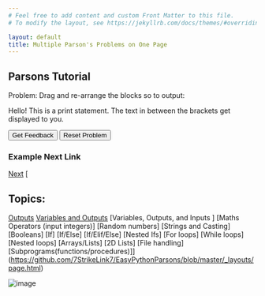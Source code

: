 ```yaml
---
# Feel free to add content and custom Front Matter to this file.
# To modify the layout, see https://jekyllrb.com/docs/themes/#overriding-theme-defaults

layout: default
title: Multiple Parson's Problems on One Page
---
```

## Parsons Tutorial 
Problem:
Drag and re-arrange the blocks so to output: 

Hello!
This is a print statement.
The text in between the brackets get displayed to you.


<div id="0-sortableTrash" class="sortable-code"></div> 
<div id="0-sortable" class="sortable-code"></div> 
<div style="clear:both;"></div> 
<p> 
    <input id="0-feedbackLink" value="Get Feedback" type="button" /> 
    <input id="0-newInstanceLink" value="Reset Problem" type="button" /> 
</p> 
<script type="text/javascript"> 
(function(){
  var initial = "print(“Hello!&quot;)\n" +
    "print(“This is a print statement.&quot;)\n" +
    "print(“The text in between the brackets get displayed to you.”)";
  var parsonsPuzzle = new ParsonsWidget({
    "sortableId": "0-sortable",
    "max_wrong_lines": 0,
    "grader": ParsonsWidget._graders.LineBasedGrader,
    "exec_limit": 2500,
    "can_indent": true,
    "x_indent": 50,
    "lang": "en",
    "show_feedback": true,
    "trashId": "0-sortableTrash"
  });
  parsonsPuzzle.init(initial);
  parsonsPuzzle.shuffleLines();
  $("#0-newInstanceLink").click(function(event){ 
      event.preventDefault(); 
      parsonsPuzzle.shuffleLines(); 
  }); 
  $("#0-feedbackLink").click(function(event){ 
      event.preventDefault(); 
      parsonsPuzzle.getFeedback(); 
  }); 
})(); 
</script>

### Example Next Link
[Next](./parsons/example1.html)
[
## Topics:
[Outputs](./parsons/outputs.html)
[Variables and Outputs](./parsons/variables.html)
[Variables, Outputs, and Inputs ]
[Maths Operators (input integers)]
[Random numbers]
[Strings and Casting]
[Booleans]
[If]
[If/Else]
[If/Elif/Else]
[Nested Ifs]
[For loops]
[While loops]
[Nested loops]
[Arrays/Lists]
[2D Lists]
[File handling]
[Subprograms(functions/procedures)]](https://github.com/7StrikeLink7/EasyPythonParsons/blob/master/_layouts/page.html)
 

 
![image](https://user-images.githubusercontent.com/68385109/213919695-59481689-588f-4df1-8037-23c09f5bf6ac.png)

